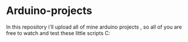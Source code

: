 # Arduino-projects

In this repository i'll upload all of mine arduino projects , so all of you are free to watch and test these little scripts C:
